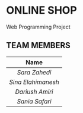 # ONLINE SHOP
Web Programming Project

## TEAM MEMBERS

|Name       |
|:----------:|
|*Sara Zahedi*|
|*Sina Elahimanesh*|
|*Dariush Amiri*|
|*Sania Safari*|
